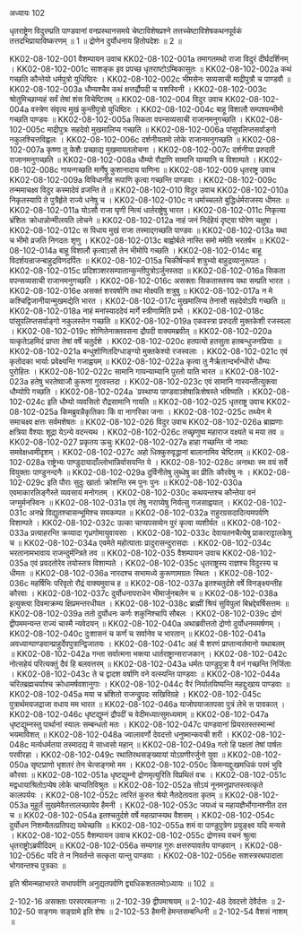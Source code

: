 अध्यायः 102

धृतराष्ट्रेण विदुरम्प्रति पाण्डवानां वनप्रस्थानसमये चेष्टाविशेषप्रश्ने तत्तच्चेष्टाविशेषकथनपूर्वकं तत्तदभिप्रायाविष्करणम् ॥ 1 ॥ द्रोणेन दुर्योधनाय हितोपदेशः ॥ 2 ॥
	
KK02-08-102-001	वैशम्पायन उवाच 
KK02-08-102-001a	तमागतमथो राजा विदुरं दीर्घदर्शिनम् ।
KK02-08-102-001c	साशङ्क इव प्रपच्छ धृतराष्टोऽम्बिकासुतः ॥
KK02-08-102-002a	कथं गच्छति कौन्तेयो धर्मपुत्रो युधिष्ठिरः ।
KK02-08-102-002c	भीमसेनः सव्यसाची माद्रीपुत्रौ च पाण्डवौ ॥
KK02-08-102-003a	धौम्यश्चैव कथं क्षत्तर्द्रौपदी च यशस्विनी ।
KK02-08-102-003c	श्रोतुमिच्छाम्यहं सर्वं तेषां शंस विचेष्टितम् ॥
KK02-08-102-004	विदुर उवाच 
KK02-08-102-004a	वस्त्रेण संवृत्य मुखं कुन्तीपुत्रो युधिष्ठिरः ।
KK02-08-102-004c	बाहू विशालौ सम्पश्यन्भीमो गच्छति पाण्डवः ॥
KK02-08-102-005a	सिकता वपन्सव्यसाची राजानमनुगच्छति ।
KK02-08-102-005c	माद्रीपुत्रः सहदेवो मुखमालिप्य गच्छति ॥
KK02-08-102-006a	पांसूपलिप्तसर्वाङ्गो नकुलश्चित्तविह्वलः ।
KK02-08-102-006c	दर्शनीयतमो लोके राजानमनुगच्छति ॥
KK02-08-102-007a	कृष्णा तु केशैः प्रच्छाद्य मुखमायतलोचना ।
KK02-08-102-007c	दर्शनीया प्ररुदती राजानमनुगच्छति ॥
KK02-08-102-008a	धौम्यो रौद्राणि सामानि याम्यानि च विशाम्पते ।
KK02-08-102-008c	गायन्गच्छति मार्गेषु कुशानादाय पाणिना ॥
KK02-08-102-009	धृतराष्ट्र उवाच 
KK02-08-102-009a	विविधानीह रूपाणि कृत्वा गच्छन्ति पाण्डवाः ।
KK02-08-102-009c	तन्ममाचक्ष्व विदुर कस्मादेवं व्रजन्ति ते ॥
KK02-08-102-010	विदुर उवाच 
KK02-08-102-010a	निकृतस्यापि ते पुत्रैर्हृते राज्ये धनेषु च ।
KK02-08-102-010c	न धर्माच्चलते बुद्धिर्धर्मराजस्य धीमतः ॥
KK02-08-102-011a	योऽसौ राजा घृणी नित्यं धार्तराष्ट्रेषु भारत ।
KK02-08-102-011c	निकृत्या भ्रंशितः क्रोधान्नोन्मीलयति लोचने ॥
KK02-08-102-012a	नाहं जनं निर्दहेयं दृष्ट्वा घोरेण चक्षुषा ।
KK02-08-102-012c	स पिधाय मुखं राजा तस्माद्गच्छति पाण्डवः ॥
KK02-08-102-013a	यथा च भीमो व्रजति निगदतः शृणु ।
KK02-08-102-013c	बाह्वोर्बले नास्ति समो ममेति भरतर्षभ ॥
KK02-08-102-014a	बाहू विशालौ कृत्वाऽसौ तेन भीमोपि गच्छति ।
KK02-08-102-014c	बाहू विदर्शयन्राजन्बाहुद्रविणदर्पितः ॥
KK02-08-102-015a	चिकीर्षन्कर्म शत्रुभ्यो बाहुद्रव्यानुरूपतः ।
KK02-08-102-015c	प्रदिशञ्शरसम्पातान्कुन्तीपुत्रोऽर्जुनस्तदा ॥
KK02-08-102-016a	सिकता वपन्सव्यसाची राजानमनुगच्छति ।
KK02-08-102-016c	असक्ताः सिकतास्तस्य यथा सम्प्रति भारत ।
KK02-08-102-016e	असक्तं शरवर्षाणि तथा मोक्ष्यति शत्रुषु ॥
KK02-08-102-017a	न मे कश्चिद्विजानीयान्मुखमद्येति भारत ।
KK02-08-102-017c	मुखमालिप्य तेनासौ सहदेवोऽपि गच्छति ॥
KK02-08-102-018a	नाहं मनांस्याददेयं मार्गे स्त्रीणामिति प्रभो ।
KK02-08-102-018c	पांसूपलिप्तसर्वाङ्गो नकुलस्तेन गच्छति ॥
KK02-08-102-019a	एकवस्त्रा प्ररुदती मुक्तकेशी रजस्वला ।
KK02-08-102-019c	शोणितेनाक्तवसना द्रौपदी वाक्यमब्रवीत् ॥
KK02-08-102-020a	यत्कृतेऽहमिदं प्राप्ता तेषां वर्षे चतुर्दशे ।
KK02-08-102-020c	हतपत्यो हतसुता हतबन्धुजनप्रियाः ॥
KK02-08-102-021a	बन्धुशोणितदिग्धाङ्ग्यो मुक्तकेश्यो रजस्वलाः ।
KK02-08-102-021c	एवं कृतोदका भार्याः प्रवेक्ष्यन्ति गजाह्वयम् ॥
KK02-08-102-022a	कृत्वा तु नैर्ऋतान्दर्भान्धीरो धौम्यः पुरोहितः ।
KK02-08-102-022c	सामानि गायन्याम्यानि पुरतो याति भारत ॥
KK02-08-102-023a	हतेषु भरतेष्वाजौ कुरूणां गुरवस्तदा ।
KK02-08-102-023c	एवं सामानि गास्यन्तीत्युक्त्वा धौम्योपि गच्छति ।
KK02-08-102-024a	`प्रस्थाप्य पाण्डवाञ्शेषान्निःशेषस्ते भविष्यति ।
KK02-08-102-024c	इति धौम्यो व्यवसितो रौद्रसामानि गायति ॥
KK02-08-102-025	धृतराष्ट्र उवाच 
KK02-08-102-025a	किमब्रुवन्नैकृतिकाः किं वा नागरिका जनाः ।
KK02-08-102-025c	तथ्येन मे समाचक्ष्व क्षत्तः सर्वमशेषतः ॥
KK02-08-102-026	विदुर उवाच 
KK02-08-102-026a	ब्राह्मणाः क्षत्रिया वैश्याः शूद्रा येऽन्ये वदन्त्यथ ।
KK02-08-102-026c	तच्छृणुष्व महाराज वक्ष्यते च मया तव ॥
KK02-08-102-027	प्रकृतय ऊचुः 
KK02-08-102-027a	हाहा गच्छन्ति नो नाथाः समवेक्षध्वमीदृशम् ।
KK02-08-102-027c	अहो धिक्कुरुवृद्धानां बालानामिव चेष्टितम् ॥
KK02-08-102-028a	राष्ट्रेभ्यः पाण्डुदायादाँल्लोभान्निर्वासयन्ति ये ।
KK02-08-102-028c	अनाथाः स्म वयं सर्वे वियुक्ताः पाण्डुनन्दनैः ॥
KK02-08-102-029a	दुर्विनीतेषु लुब्धेषु का प्रीतिः कौरवेषु नः ।
KK02-08-102-029c	इति पौराः सुदुः खार्ताः क्रोशन्ति स्म पुनः पुनः ॥
KK02-08-102-030a	एवमाकारलिङ्गैस्ते व्यवसायं मनोगतम् ।
KK02-08-102-030c	कथयन्तश्च कौन्तेया वनं जग्मुर्मनस्विनः ॥
KK02-08-102-031a	एवं तेषु नराग्र्येषु निर्यत्सु गजसाह्वयात् ।
KK02-08-102-031c	अनभ्रे विद्युतश्चासन्भूमिश्च समकम्पत ॥
KK02-08-102-032a	राहुरग्रसदादित्यमपर्वणि विशाम्पते ।
KK02-08-102-032c	उल्का चाप्यपसव्येन पुरं कृत्वा व्यशीर्यत ॥
KK02-08-102-033a	प्रत्याहरन्ति क्रव्यादा गृध्रगोमायुवायसाः ।
KK02-08-102-033c	देवायतनचैत्येषु प्राकाराट्टालकेषु च ॥
KK02-08-102-034a	एवमेते महोत्पाताः प्रादुरासन्दुरासदाः ।
KK02-08-102-034c	भरतानामभावाय राजन्दुर्मन्त्रिते तव ॥
KK02-08-102-035	वैशम्पायन उवाच 
KK02-08-102-035a	एवं प्रवदतोरेव तयोस्तत्र विशाम्पते ।
KK02-08-102-035c	धृतराष्ट्रस्य राज्ञश्च विदुरस्य च धीमतः ॥
KK02-08-102-036a	नारदश्च सभामध्ये कुरूणामग्रतः स्थितः ।
KK02-08-102-036c	महर्षिभिः परिवृतो रौद्रं वाक्यमुवाच ह ॥
KK02-08-102-037a	इतश्चतुर्दशे वर्षे विनङ्क्ष्यन्तीह कौरवाः ।
KK02-08-102-037c	दुर्योधनापराधेन भीमार्जुनबलेन च ॥
KK02-08-102-038a	इत्युक्त्वा दिवमाक्रम्य क्षिप्रमन्तरधीयत ।
KK02-08-102-038c	ब्राह्मीं श्रियं सुविपुलां बिभ्रद्देवर्षिसत्तमः ॥
KK02-08-102-039a	ततो दुर्योधनः कर्णः शकुनिश्चापि सौबलः ।
KK02-08-102-039c	द्रोणं द्वीपममन्यन्त राज्यं चास्मै न्यवेदयन् ॥
KK02-08-102-040a	अथाब्रवीत्ततो द्रोणो दुर्योधनममर्षणम् ।
KK02-08-102-040c	दुःशासनं च कर्णं च सर्वानेव च भारतान् ॥
KK02-08-102-041a	अवध्यान्पाण्डवान्प्राहुर्देवपुत्रान्द्विजातयः ।
KK02-08-102-041c	अहं चै शरणं प्राप्तान्वर्तमानो यथाबलम् ॥
KK02-08-102-042a	गन्ता सर्वात्मना भक्त्या धार्तराष्ट्रान्सराजकान् ।
KK02-08-102-042c	नोत्सहेयं परित्यक्तुं दैवं हि बलवत्तरम् ॥
KK02-08-102-043a	धर्मतः पाण्डुपुत्रा वै वनं गच्छन्ति निर्जिताः ।
KK02-08-102-043c	ते च द्वादश वर्षाणि वने वत्स्यन्ति पाण्डवाः ॥
KK02-08-102-044a	चरितब्रह्मचर्याश्च क्रोधामर्षवशानुगाः ।
KK02-08-102-044c	वैरं निर्यातयिष्यन्ति महद्दुःखाय पाण्डवाः ॥
KK02-08-102-045a	मया च भ्रंशितो राजन्द्रुपदः सखिविग्रहे ।
KK02-08-102-045c	पुत्रार्थमयजद्राजा वधाय मम भारत ॥
KK02-08-102-046a	याजोपयाजतपसा पुत्रं लेभे स पावकात् ।
KK02-08-102-046c	धृष्टद्युम्नं द्रौपदीं च वेदीमध्यात्सुमध्यमाम् ॥
KK02-08-102-047a	धृष्टद्युम्नस्तु पार्थानां स्यालः सम्बन्धतो मतः ।
KK02-08-102-047c	पाण्डवानां प्रियरतस्तस्मान्मां भयमाविशत् ॥
KK02-08-102-048a	ज्वालावर्णो देवदत्तो धनुष्मान्कवची शरी ।
KK02-08-102-048c	मर्त्यधर्मतया तस्मादद्य मे साध्वसो महान् ॥
KK02-08-102-049a	गतो हि पक्षतां तेषां पार्षतः परवीरहा ।
KK02-08-102-049c	रथातिरथसङ्ख्यायां योऽग्रणीरर्जुनो युवा ॥
KK02-08-102-050a	सृष्टप्राणो भृशतरं तेन चेत्सङ्गमो मम ।
KK02-08-102-050c	किमन्यद्दुःखमधिकं परमं भुवि कौरवाः ॥
KK02-08-102-051a	धृष्टद्युम्नो द्रोणमृत्युरिति विप्रथितं वचः ।
KK02-08-102-051c	मद्वधायाश्रितोऽप्येष लोके चाप्यतिविश्रुतः ॥
KK02-08-102-052a	सोऽयं नूनमनुप्राप्तस्त्वत्कृते कालपर्ययः ।
KK02-08-102-052c	त्वरितं कुरुत श्रेयो नैतदेतावता कृतम् ॥
KK02-08-102-053a	मुहूर्तं सुखमेवैतत्तालच्छायेव हैमनी ।
KK02-08-102-053c	जयध्वं च महायज्ञैर्भोगानश्नीत दत्त च ॥
KK02-08-102-054a	इतश्चतुर्दशे वर्षे महत्प्राप्स्यथ वैशसम् ।
KK02-08-102-054c	दुर्योधन निशम्यैतत्प्रतिपद्य यथेच्छसि ॥
KK02-08-102-055a	शमं वा पाण्डुपुत्रेण प्रयुङ्क्ष्व यदि मन्यसे ।
KK02-08-102-055	वैशम्पायन उवाच 
KK02-08-102-055c	द्रोणस्य वचनं श्रुत्वा धृतराष्ट्रोऽब्रवीदिदम् ॥
KK02-08-102-056a	सम्यगाह गुरुः क्षत्तरुपावर्तय पाण्डवान् ।
KK02-08-102-056c	यदि ते न निवर्तन्ते सत्कृता यान्तु पाण्डवाः ।
KK02-08-102-056e	सशस्त्ररथपादाता भोगवन्तश्च पुत्रकाः ॥ 

इति श्रीमन्महाभारते सभापर्वणि अनुद्यतपर्वणि द्व्यधिकशततमोऽध्यायः ॥ 102 ॥

2-102-16 असक्ताः परस्परमलग्नाः ॥ 2-102-39 द्वीपमाश्रयम् ॥ 2-102-48 देवदत्तो देवैर्दत्तः ॥ 2-102-50 सङ्गमः सङ्ग्रामे इति शेषः ॥ 2-102-53 हैमनी हेमन्तसम्बन्धिनी ॥ 2-102-54 वैशसं नाशम् ॥
